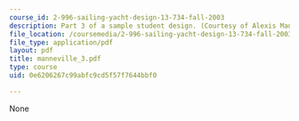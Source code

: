```yaml
---
course_id: 2-996-sailing-yacht-design-13-734-fall-2003
description: Part 3 of a sample student design. (Courtesy of Alexis Manneville.)
file_location: /coursemedia/2-996-sailing-yacht-design-13-734-fall-2003/0e6206267c99abfc9cd5f57f7644bbf0_manneville_3.pdf
file_type: application/pdf
layout: pdf
title: manneville_3.pdf
type: course
uid: 0e6206267c99abfc9cd5f57f7644bbf0

---
```

None